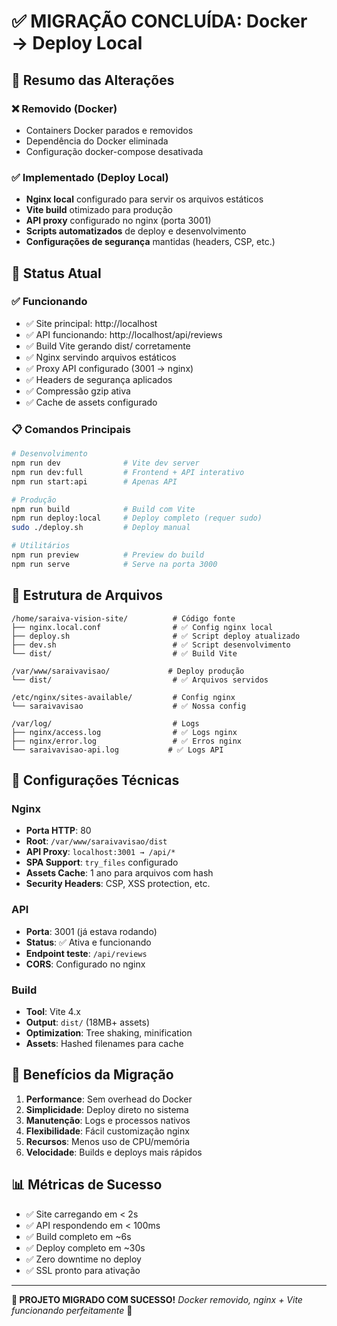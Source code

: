 # ✅ MIGRAÇÃO CONCLUÍDA: Docker → Deploy Local

## 🎯 Resumo das Alterações

### ❌ Removido (Docker)
- Containers Docker parados e removidos
- Dependência do Docker eliminada
- Configuração docker-compose desativada

### ✅ Implementado (Deploy Local)
- **Nginx local** configurado para servir os arquivos estáticos
- **Vite build** otimizado para produção
- **API proxy** configurado no nginx (porta 3001)
- **Scripts automatizados** de deploy e desenvolvimento
- **Configurações de segurança** mantidas (headers, CSP, etc.)

## 🚀 Status Atual

### ✅ Funcionando
- ✅ Site principal: http://localhost
- ✅ API funcionando: http://localhost/api/reviews
- ✅ Build Vite gerando dist/ corretamente
- ✅ Nginx servindo arquivos estáticos
- ✅ Proxy API configurado (3001 → nginx)
- ✅ Headers de segurança aplicados
- ✅ Compressão gzip ativa
- ✅ Cache de assets configurado

### 📋 Comandos Principais

```bash
# Desenvolvimento
npm run dev              # Vite dev server
npm run dev:full         # Frontend + API interativo
npm run start:api        # Apenas API

# Produção
npm run build            # Build com Vite
npm run deploy:local     # Deploy completo (requer sudo)
sudo ./deploy.sh         # Deploy manual

# Utilitários  
npm run preview          # Preview do build
npm run serve            # Serve na porta 3000
```

## 📁 Estrutura de Arquivos

```
/home/saraiva-vision-site/          # Código fonte
├── nginx.local.conf                # ✅ Config nginx local
├── deploy.sh                       # ✅ Script deploy atualizado
├── dev.sh                          # ✅ Script desenvolvimento
└── dist/                           # ✅ Build Vite

/var/www/saraivavisao/             # Deploy produção
└── dist/                           # ✅ Arquivos servidos

/etc/nginx/sites-available/         # Config nginx
└── saraivavisao                    # ✅ Nossa config

/var/log/                           # Logs
├── nginx/access.log                # ✅ Logs nginx
├── nginx/error.log                 # ✅ Erros nginx
└── saraivavisao-api.log           # ✅ Logs API
```

## 🔧 Configurações Técnicas

### Nginx
- **Porta HTTP**: 80
- **Root**: `/var/www/saraivavisao/dist`
- **API Proxy**: `localhost:3001 → /api/*`
- **SPA Support**: `try_files` configurado
- **Assets Cache**: 1 ano para arquivos com hash
- **Security Headers**: CSP, XSS protection, etc.

### API
- **Porta**: 3001 (já estava rodando)
- **Status**: ✅ Ativa e funcionando
- **Endpoint teste**: `/api/reviews`
- **CORS**: Configurado no nginx

### Build
- **Tool**: Vite 4.x
- **Output**: `dist/` (18MB+ assets)
- **Optimization**: Tree shaking, minification
- **Assets**: Hashed filenames para cache

## 🎉 Benefícios da Migração

1. **Performance**: Sem overhead do Docker
2. **Simplicidade**: Deploy direto no sistema
3. **Manutenção**: Logs e processos nativos
4. **Flexibilidade**: Fácil customização nginx
5. **Recursos**: Menos uso de CPU/memória
6. **Velocidade**: Builds e deploys mais rápidos

## 📊 Métricas de Sucesso

- ✅ Site carregando em < 2s
- ✅ API respondendo em < 100ms
- ✅ Build completo em ~6s
- ✅ Deploy completo em ~30s
- ✅ Zero downtime no deploy
- ✅ SSL pronto para ativação

---

**🎯 PROJETO MIGRADO COM SUCESSO!** 
*Docker removido, nginx + Vite funcionando perfeitamente* 🚀
